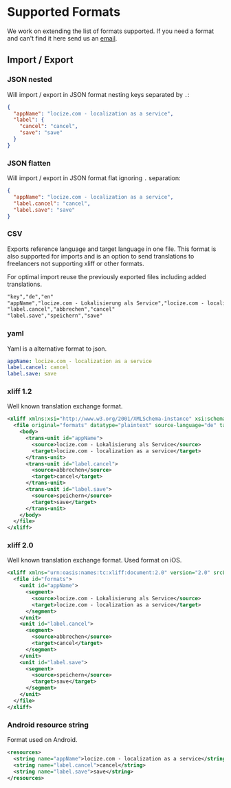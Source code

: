 <!-- toc -->

# Supported Formats

We work on extending the list of formats supported. If you need a format and can't find it here send us an [email](mailto:support@locize.com).

## Import / Export

### JSON nested

Will import / export in JSON format nesting keys separated by `.`:

```json
{
  "appName": "locize.com - localization as a service",
  "label": {
    "cancel": "cancel",
    "save": "save"
  }
}
```

### JSON flatten

Will import / export in JSON format flat ignoring `.` separation:

```json
{
  "appName": "locize.com - localization as a service",
  "label.cancel": "cancel",
  "label.save": "save"
}
```

### CSV

Exports reference language and target language in one file. This format is also supported for imports and is an option to send translations to freelancers not supporting xliff or other formats.

For optimal import reuse the previously exported files including added translations.


```txt
"key","de","en"
"appName","locize.com - Lokalisierung als Service","locize.com - localization as a service"
"label.cancel","abbrechen","cancel"
"label.save","speichern","save"
```

### yaml

Yaml is a alternative format to json.

```yaml
appName: locize.com - localization as a service
label.cancel: cancel
label.save: save
```

### xliff 1.2

Well known translation exchange format.

```xml
<xliff xmlns:xsi="http://www.w3.org/2001/XMLSchema-instance" xsi:schemaLocation="urn:oasis:names:tc:xliff:document:1.2 http://docs.oasis-open.org/xliff/v1.2/os/xliff-core-1.2-strict.xsd" xmlns="urn:oasis:names:tc:xliff:document:1.2" version="1.2">
  <file original="formats" datatype="plaintext" source-language="de" target-language="en">
    <body>
      <trans-unit id="appName">
        <source>locize.com - Lokalisierung als Service</source>
        <target>locize.com - localization as a service</target>
      </trans-unit>
      <trans-unit id="label.cancel">
        <source>abbrechen</source>
        <target>cancel</target>
      </trans-unit>
      <trans-unit id="label.save">
        <source>speichern</source>
        <target>save</target>
      </trans-unit>
    </body>
  </file>
</xliff>
```

### xliff 2.0

Well known translation exchange format. Used format on iOS.

```xml
<xliff xmlns="urn:oasis:names:tc:xliff:document:2.0" version="2.0" srcLang="de" trgLang="en">
  <file id="formats">
    <unit id="appName">
      <segment>
        <source>locize.com - Lokalisierung als Service</source>
        <target>locize.com - localization as a service</target>
      </segment>
    </unit>
    <unit id="label.cancel">
      <segment>
        <source>abbrechen</source>
        <target>cancel</target>
      </segment>
    </unit>
    <unit id="label.save">
      <segment>
        <source>speichern</source>
        <target>save</target>
      </segment>
    </unit>
  </file>
</xliff>
```

### Android resource string

Format used on Android.

```xml
<resources>
  <string name="appName">locize.com - localization as a service</string>
  <string name="label.cancel">cancel</string>
  <string name="label.save">save</string>
</resources>
```












